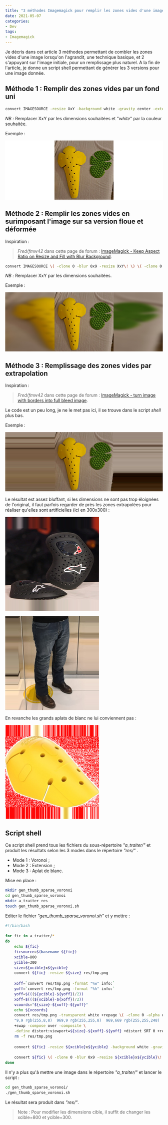 ```yaml
---
title: "3 méthodes Imagemagick pour remplir les zones vides d'une image recadrée"
date: 2021-05-07
categories:
- Dev
tags:
- Imagemagick
---
```


Je décris dans cet article 3 méthodes permettant de combler les zones vides d'une image lorsqu'on l'agrandit, une technique basique, et 2 s'appuyant sur l'image initiale, pour un remplissage plus naturel.
A la fin de l'article, je donne un script shell permettant de générer les 3 versions pour une image donnée.

<!--more-->

## Méthode 1 : Remplir des zones vides par un fond uni


```sh
convert IMAGESOURCE -resize XxY -background white -gravity center -extent XxY IMAGECIBLE
```

_NB :_ Remplacer XxY par les dimensions souhaitées et "_white_" par la couleur souhaitée.

Exemple :

![mode 2](sastec-sc1-06evo-new__EB-KB_niv2__vs__esquad_hilon_EA-KA-SA_niv1.jpg.mode2.jpg)


## Méthode 2 : Remplir les zones vides en surimposant l'image sur sa version floue et déformée

Inspiration : 

> _Fred/fmw42_ dans cette page de forum : [ImageMagick - Keep Aspect Ratio on Resize and Fill with Blur Background](https://legacy.imagemagick.org/discourse-server/viewtopic.php?t=28035).

```sh
convert IMAGESOURCE \( -clone 0 -blur 0x9 -resize XxY\! \) \( -clone 0 -resize XxY \) -delete 0 -gravity center -compose over -composite  IMAGECIBLE
```
_NB :_ Remplacer XxY par les dimensions souhaitées.


Exemple :

![remplissage avec une version floutée et déformée](sastec-sc1-06evo-new__EB-KB_niv2__vs__esquad_hilon_EA-KA-SA_niv1.jpg.mode3.jpg)


## Méthode 3 : Remplissage des zones vides par extrapolation

Inspiration : 

> _Fred/fmw42_ dans cette page de forum : [ImageMagick - turn image with borders into full bleed image](https://legacy.imagemagick.org/discourse-server/viewtopic.php?t=26928).

Le code est un peu long, je ne le met pas ici, il se trouve dans le script _shell_ plus bas.

Exemple :

![mode 1](sastec-sc1-06evo-new__EB-KB_niv2__vs__esquad_hilon_EA-KA-SA_niv1.jpg.mode1.jpg)



Le résultat est assez bluffant, si les dimensions ne sont pas trop éloignées de l'original, il faut parfois regarder de près les zones extrapolées pour réaliser qu'elles sont artificielles (ici en 300x300) :

![alpinestars-nucleon-racing-hr-kr_HB_niv2_face__source_revzilla_thumbnail](alpinestars-nucleon-racing-hr-kr_HB_niv2_face__source_revzilla_thumbnail.jpg)

![Course-rocker_jean_aramide_AA_thumbnail.jpg](Course-rocker_jean_aramide_AA_thumbnail.jpg)


En revanche les grands aplats de blanc ne lui conviennent pas :

![sastec-sc1-evo1-new__EA-KA-SB_niv2__source_sastec_thumbnail.jpg](sastec-sc1-evo1-new__EA-KA-SB_niv2__source_sastec_thumbnail.jpg)


## Script shell

Ce script shell prend tous les fichiers du sous-répertoire _"a_traiter/"_ et produit les résultats selon les 3 modes dans le répertoire _"res/"_ .

- Mode 1 : Voronoi ;
- Mode 2 : Extension ;
- Mode 3 : Aplat de blanc.

Mise en place :

```sh
mkdir gen_thumb_sparse_voronoi
cd gen_thumb_sparse_voronoi
mkdir a_traiter res
touch gen_thumb_sparse_voronoi.sh
```

Editer le fichier _"gen_thumb_sparse_voronoi.sh"_ et y mettre :


```sh
#!/bin/bash

for fic in a_traiter/*
do
	echo ${fic}
	ficsource=$(basename ${fic})
	xcible=800
	ycible=300
	size=${xcible}x${ycible}
	convert ${fic} -resize ${size} res/tmp.png 

	xoff=`convert res/tmp.png -format "%w" info:`
	yoff=`convert res/tmp.png -format "%h" info:`
	yoff=$(((${ycible}-${yoff})/2))
	xoff=$(((${xcible}-${xoff})/2))
	vcoords="${size}-${xoff}-${yoff}"
	echo ${vcoords}
	convert res/tmp.png -transparent white +repage \( -clone 0 -alpha off -sparse-color Voronoi \
	"9,9 rgb(255,8,8)  969,9 rgb(255,255,8)  969,669 rgb(255,255,248)  9,669 rgb(255,248,248)" \) \
	+swap -compose over -composite \
	-define distort:viewport=${size}-${xoff}-${yoff} +distort SRT 0 +repage res/${ficsource}.mode1.jpg
	rm -f res/tmp.png
	
	convert ${fic} -resize ${xcible}x${ycible} -background white -gravity center -extent ${xcible}x${ycible} res/${ficsource}.mode2.jpg
	
	convert ${fic} \( -clone 0 -blur 0x9 -resize ${xcible}x${ycible}\! \) \( -clone 0 -resize ${xcible}x${ycible} \) -delete 0 -gravity center -compose over -composite res/${ficsource}.mode3.jpg
done
```

Il n'y a plus qu'à mettre une image dans le répertoire _"a_traiter/"_ et lancer le script :

```sh
cd gen_thumb_sparse_voronoi/
./gen_thumb_sparse_voronoi.sh
```

Le résultat sera produit dans _"res/"_.

> Note : Pour modifier les dimensions cible, il suffit de changer les xcible=800 et ycible=300.



